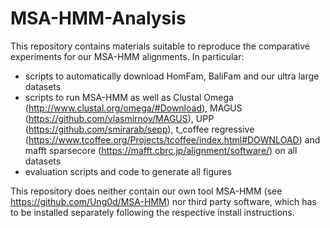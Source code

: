 # MSA-HMM-Analysis

This repository contains materials suitable to reproduce the comparative experiments for our MSA-HMM alignments. In particular:

- scripts to automatically download HomFam, BaliFam and our ultra large datasets
- scripts to run MSA-HMM as well as Clustal Omega (http://www.clustal.org/omega/#Download), MAGUS (https://github.com/vlasmirnov/MAGUS), UPP (https://github.com/smirarab/sepp), t_coffee regressive (https://www.tcoffee.org/Projects/tcoffee/index.html#DOWNLOAD) and mafft sparsecore (https://mafft.cbrc.jp/alignment/software/) on all datasets 
- evaluation scripts and code to generate all figures

This repository does neither contain our own tool MSA-HMM (see https://github.com/Ung0d/MSA-HMM) nor third party software, which has to be installed separately following the respective install instructions.
